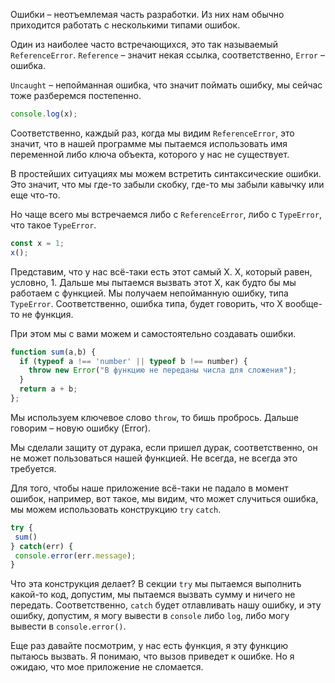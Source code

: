 Ошибки – неотъемлемая часть разработки.
Из них нам обычно приходится работать с несколькими типами ошибок.

Один из наиболее часто встречающихся,
это так называемый `ReferenceError`. 
`Reference` – значит некая ссылка, соответственно, `Error` – ошибка.

`Uncaught` – непойманная ошибка, что значит поймать ошибку, мы сейчас тоже разберемся постепенно.
```js
console.log(x);
```
Соответственно, каждый раз, когда мы видим `ReferenceError`, это значит, что в нашей программе
мы пытаемся использовать имя переменной либо ключа объекта, которого у нас не существует.

В простейших ситуациях мы можем встретить синтаксические ошибки. Это значит, что мы где-то забыли скобку, где-то мы забыли кавычку или еще что-то.

Но чаще всего мы встречаемся либо с `ReferenceError`, либо с `TypeError`, что такое `TypeError`.
```js 
const x = 1;
x();
```
Представим, что у нас всё-таки есть этот самый Х. Х, который равен, условно, 1. Дальше мы пытаемся вызвать этот Х, как будто бы мы работаем с функцией. Мы получаем непойманную ошибку, типа `TypeError`. Соответственно, ошибка типа, будет говорить, что Х вообще-то не функция.

При этом мы с вами можем и самостоятельно создавать ошибки. 
```js
function sum(a,b) {
  if (typeof a !== 'number' || typeof b !== number) {
    throw new Error("В функцию не переданы числа для сложения");
  }
  return a + b;
};
```
Мы используем ключевое слово `throw`, то бишь пробрось. Дальше говорим – новую ошибку (Error).

Мы сделали защиту от дурака, если пришел дурак, соответственно, он не может пользоваться нашей функцией.
Не всегда, не всегда это требуется.

Для того, чтобы наше приложение всё-таки не падало в момент ошибок, например, вот такое, мы видим, что может случиться ошибка, мы можем
использовать конструкцию `try` `catch`.
```js
try {
 sum()
} catch(err) {
 console.error(err.message);
}
```
Что эта конструкция делает? В секции `try` мы пытаемся выполнить какой-то код, допустим, мы пытаемся вызвать сумму и ничего не передать. Соответственно, `catch` будет
отлавливать нашу ошибку, и эту ошибку, допустим,
я могу вывести в `console` либо `log`, либо могу вывести в `console.error()`. 

Еще раз давайте посмотрим, у нас есть функция, я эту функцию пытаюсь вызвать. Я понимаю, что вызов приведет к ошибке. Но я ожидаю, что мое приложение не сломается.


























